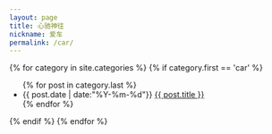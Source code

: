```yaml
---
layout: page
title: 心驰神往
nickname: 爱车
permalink: /car/
---
```


{% for category in site.categories %}
    {% if category.first == 'car' %}
        <ul class="arc-list">
            {% for post in category.last %}
            <li>
                {{ post.date | date:"%Y-%m-%d"}}
                <a href="{{ post.url }}">{{ post.title }}</a>
            </li>
            {% endfor %}
        </ul>
    {% endif %}
{% endfor %}
